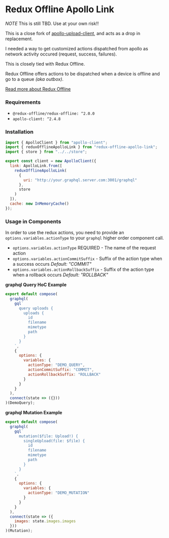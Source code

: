 # Redux Offline Apollo Link

_NOTE_ This is still TBD. Use at your own risk!!

This is a close fork of [apollo-upload-client](https://github.com/jaydenseric/apollo-upload-client), and acts as a drop in replacement.

I needed a way to get customized actions dispatched from apollo as network activity occured (request, success, failures).

This is closely tied with Redux Offline.

Redux Offline offers actions to be dispatched when a device is offline and go to a queue _(aka outbox)_.

[Read more about Redux Offline](https://github.com/redux-offline/redux-offline)

### Requirements

- `@redux-offline/redux-offline: ^2.0.0`
- `apollo-client: ^2.4.8`

### Installation

```js
import { ApolloClient } from "apollo-client";
import { reduxOfflineApolloLink } from "redux-offline-apollo-link";
import { store } from "../../store";

export const client = new ApolloClient({
  link: ApolloLink.from([
    reduxOfflineApolloLink(
      {
        uri: "http://your.graphql.server.com:3001/graphql"
      },
      store
    )
  ]),
  cache: new InMemoryCache()
});
```

### Usage in Components

In order to use the redux actions, you need to provide an `options.variables.actionType` to your `graphql` higher order component call.

- `options.variables.actionType` REQUIRED - The name of the request action
- `options.variables.actionCommitSuffix` - Suffix of the action type when a success occurs _Default: "COMMIT"_
- `options.variables.actionRollbackSuffix` - Suffix of the action type when a rollback occurs _Default: "ROLLBACK"_

**graphql Query HoC Example**

```js
export default compose(
  graphql(
    gql`
      query uploads {
        uploads {
          id
          filename
          mimetype
          path
        }
      }
    `,
    {
      options: {
        variables: {
          actionType: "DEMO_QUERY",
          actionCommitSuffix: "COMMIT",
          actionRollbackSuffix: "ROLLBACK"
        }
      }
    }
  ),
  connect(state => ({}))
)(DemoQuery);
```

**graphql Mutation Example**

```js
export default compose(
  graphql(
    gql`
      mutation($file: Upload!) {
        singleUpload(file: $file) {
          id
          filename
          mimetype
          path
        }
      }
    `,
    {
      options: {
        variables: {
          actionType: "DEMO_MUTATION"
        }
      }
    }
  ),
  connect(state => ({
    images: state.images.images
  }))
)(Mutation);
```
